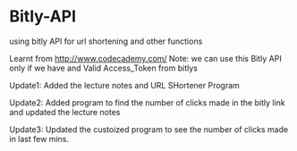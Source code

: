 Bitly-API
=========

using bitly API for url shortening and other functions

Learnt from http://www.codecademy.com/
Note: we can use this Bitly API only if we have and Valid Access_Token from bitlys

Update1: Added the lecture notes and URL SHortener Program

Update2: Added program to find the number of clicks made in the bitly link and updated the lecture notes

Update3: Updated the custoized program to see the number of clicks made in last few mins.


